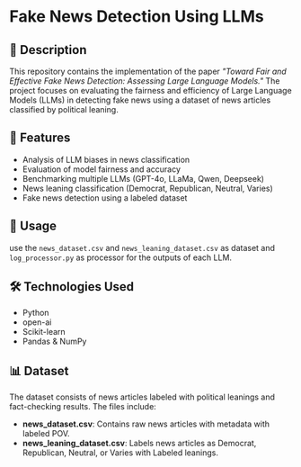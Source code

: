# Fake News Detection Using LLMs



## 📌 Description

This repository contains the implementation of the paper *"Toward Fair and Effective Fake News Detection: Assessing Large Language Models."* The project focuses on evaluating the fairness and efficiency of Large Language Models (LLMs) in detecting fake news using a dataset of news articles classified by political leaning.

## 🚀 Features

- Analysis of LLM biases in news classification
- Evaluation of model fairness and accuracy
- Benchmarking multiple LLMs (GPT-4o, LLaMa, Qwen, Deepseek)
- News leaning classification (Democrat, Republican, Neutral, Varies)
- Fake news detection using a labeled dataset



## 📖 Usage

use the `news_dataset.csv` and `news_leaning_dataset.csv` as dataset and `log_processor.py` as processor for the outputs of each LLM.

## 🛠️ Technologies Used

- Python
- open-ai
- Scikit-learn
- Pandas & NumPy

## 📊 Dataset

The dataset consists of news articles labeled with political leanings and fact-checking results. The files include:

- **news_dataset.csv**: Contains raw news articles with metadata with labeled POV.
- **news_leaning_dataset.csv**: Labels news articles as Democrat, Republican, Neutral, or Varies with Labeled leanings.

